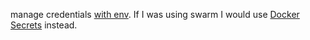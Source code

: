 manage credentials [with env](https://stackoverflow.com/a/54023103/564606). If I was using swarm I would use [Docker Secrets]() instead.
